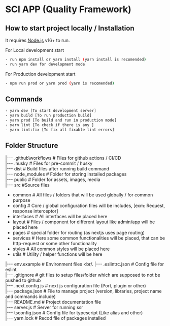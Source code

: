 # SCI APP (Quality Framework)
## How to start project locally / Installation

It requires [Node.js](https://nodejs.org/) v16+ to run.

For Local development start
```sh
- run npm install or yarn install (yarn install is recomended)
- run yarn dev for development mode
```

For Production development start
```sh
- npm run prod or yarn prod (yarn is recomended)
```

## Commands
```sh
- yarn dev [To start development server]
- yarn build [To run production build]
- yarn prod [To build and run in production mode]
- yarn lint [To check if there is any ]
- yarn lint:fix [To fix all fixable lint errors]
```

## Folder Structure

|--- .github\workflows # Files for github actions / CI/CD <br/>
|--- .husky # Files for pre-commit / husky <br/>
|--- dist # Build files after running build command <br/>
|--- node_modules # Folder for storing installed packages <br/>
|--- public # Folder for assets, images, media <br/>
|--- src #Source files <br/>
- common # All files / folders that will be used globally / for common purpose
- config # Core / global configuration files will be includes, [exm: Request, response interceptor]
- interfaces # All interfaces will be placed here
- layout # Files / component for different layout like admin/app will be placed here
- pages # special folder for routing (as nextjs uses page routing)
- services # Here some common functionalities will be placed, that can be http-request or some other functionality
- styles # All common styles will be placed here
- utils # Utility / helper functions will be here

|--- env.example # Environment files <br/.
|--- .eslintrc.json # Config file for eslint <br/>
|--- .gitignore # git files to setup files/folder which are supposed to not be pushed to github <br/>
|--- .next.config.js # next js configuration file (Port, plugin or other) <br/>
|--- package.json # File to manage project (version, libraries, project name and commands include) <br/>
|--- README.md # Project documentation file <br/>
|--- server.js # Server for running ssr <br/>
|--- tsconfig.json # Config file for typescript (Like alias and other) <br/>
|--- yarn.lock # Recod file of packages installed <br/>
